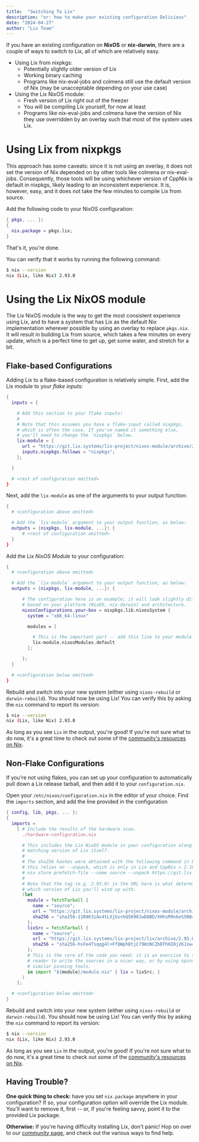 ```yaml
---
title:  "Switching To Lix"
description: "or: how to make your existing configuration Delicious"
date: "2024-04-27"
author: "Lix Team"
---
```


<!--
HI!!!
The file add-to-config.md is generated by update_version.py by
substituting values into add-to-config.md.in.

Please don't edit add-to-config.md directly!
-->

If you have an existing configuration on **NixOS** or **nix-darwin**, there are
a couple of ways to switch to Lix, all of which are relatively easy.

- Using Lix from nixpkgs:
  - Potentially slightly older version of Lix
  - Working binary caching
  - Programs like nix-eval-jobs and colmena still use the default version of
    Nix (may be unacceptable depending on your use case)
- Using the Lix NixOS module:
  - Fresh version of Lix right out of the freezer
  - You will be compiling Lix yourself, for now at least
  - Programs like nix-eval-jobs and colmena have the version of Nix they use
    overridden by an overlay such that most of the system uses Lix.

# Using Lix from nixpkgs

This approach has some caveats: since it is not using an overlay, it does not
set the version of Nix depended on by other tools like colmena or
nix-eval-jobs. Consequently, those tools will be using whichever version of
CppNix is default in nixpkgs, likely leading to an inconsistent experience. It
is, however, easy, and it does not take the few minutes to compile Lix from
source.

Add the following code to your NixOS configuration:

```nix
{ pkgs, ... }:
{
  nix.package = pkgs.lix;
}
```

That's it, you're done.

You can verify that it works by running the following command:

```sh
$ nix --version
nix (Lix, like Nix) 2.93.0
```

# Using the Lix NixOS module

The Lix NixOS module is the way to get the most consistent experience using
Lix, and to have a system that has Lix as the default Nix implementation
wherever possible by using an overlay to replace `pkgs.nix`. It will result in
building Lix from source, which takes a few minutes on every update, which is a
perfect time to get up, get some water, and stretch for a bit.

## Flake-based Configurations

Adding Lix to a flake-based configuration is relatively simple. First, add the Lix module to your _flake inputs_:

```nix
{
  inputs = {

    # Add this section to your flake inputs!
    #
    # Note that this assumes you have a flake-input called nixpkgs,
    # which is often the case. If you've named it something else,
    # you'll need to change the `nixpkgs` below.
    lix-module = {
      url = "https://git.lix.systems/lix-project/nixos-module/archive/2.93.0.tar.gz";
      inputs.nixpkgs.follows = "nixpkgs";
    };

  }

  # <rest of configuration omitted>
}
```

Next, add the `lix-module` as one of the arguments to your output function:

```nix
{
  # <configuration above omitted>

  # Add the `lix-module` argument to your output function, as below:
  outputs = {nixpkgs, lix-module, ...}: {
      # <rest of configuration omitted>
  }
}
```

Add the Lix _NixOS Module_ to your configuration:

```nix
{
  # <configuration above omitted>

  # Add the `lix-module` argument to your output function, as below:
  outputs = {nixpkgs, lix-module, ...}: {

      # The configuration here is an example; it will look slightly different
      # based on your platform (NixOS, nix-darwin) and architecture.
      nixosConfigurations.your-box = nixpkgs.lib.nixosSystem {
        system = "x86_64-linux"

        modules = [

          # This is the important part -- add this line to your module list!
          lix-module.nixosModules.default
        ];

      };
  }

  # <configuration below omitted>
}
```

<!--
FIXME: the binary cache doesn't do much good given that everyone is running a
different nixpkgs than Lix is actually cached with during the release process.
We need a hydra to be able to fix that.

Finally, if you'd prefer not to build Lix yourself, you can add our binary cache.
Add the following to any NixOS module in your configuration (e.g. `configuration.nix`):

```nix
{
  nix.settings.substituters = [
    "https://cache.lix.systems"
  ];

  nix.settings.trusted-public-keys = [
    "cache.lix.systems:aBnZUw8zA7H35Cz2RyKFVs3H4PlGTLawyY5KRbvJR8o="
  ];
}
```

-->

Rebuild and switch into your new system (either using `nixos-rebuild` or `darwin-rebuild`).
You should now be using Lix! You can verify this by asking the `nix` command to report its version:

```sh
$ nix --version
nix (Lix, like Nix) 2.93.0
```

As long as you see `Lix` in the output, you're good! If you're not sure what to do now, it's a
great time to check out some of the [community's resources on Nix](/resources).


## Non-Flake Configurations

If you're not using flakes, you can set up your configuration to automatically pull down a
Lix release tarball, and then add it to your `configuration.nix`.

Open your `/etc/nixos/configuration.nix` in the editor of your choice. Find the `imports`
section, and add the line provided in the configuration

```nix
{ config, lib, pkgs, ... }:
{
  imports =
    [ # Include the results of the hardware scan.
      ./hardware-configuration.nix

      # This includes the Lix NixOS module in your configuration along with the
      # matching version of Lix itself.
      #
      # The sha256 hashes were obtained with the following command in Lix (n.b.
      # this relies on --unpack, which is only in Lix and CppNix > 2.18):
      # nix store prefetch-file --name source --unpack https://git.lix.systems/lix-project/lix/archive/2.93.0.tar.gz
      #
      # Note that the tag (e.g. 2.93.0) in the URL here is what determines
      # which version of Lix you'll wind up with.
      (let
        module = fetchTarball {
          name = "source";
          url = "https://git.lix.systems/lix-project/nixos-module/archive/2.93.0.tar.gz";
          sha256 = "sha256-11R4K3iAx4tLXjUs+hQ5K90JwDABD/XHhsM9nkeS5N8=";
        };
        lixSrc = fetchTarball {
          name = "source";
          url = "https://git.lix.systems/lix-project/lix/archive/2.93.0.tar.gz";
          sha256 = "sha256-hsFe4Tsqqg4l+FfQWphDtjC79WzNCZbEFhHI8j2KJzw=";
        };
        # This is the core of the code you need; it is an exercise to the
        # reader to write the sources in a nicer way, or by using npins or
        # similar pinning tools.
        in import "${module}/module.nix" { lix = lixSrc; }
      )
    ];

  # <configuration below omitted>
}
```

<!--
FIXME: as above, doesn't work, we should not recommend it.

Finally, if you'd prefer not to build Lix yourself, you can add our binary cache.
Add the following to any NixOS module in your configuration (e.g. `configuration.nix`):

```nix
{
  nix.settings.substituters = [
    "https://cache.lix.systems"
  ];

  nix.settings.trusted-public-keys = [
    "cache.lix.systems:aBnZUw8zA7H35Cz2RyKFVs3H4PlGTLawyY5KRbvJR8o="
  ];
}
```
-->

Rebuild and switch into your new system (either using `nixos-rebuild` or `darwin-rebuild`).
You should now be using Lix! You can verify this by asking the `nix` command to report its version:

```sh
$ nix --version
nix (Lix, like Nix) 2.93.0
```

As long as you see `Lix` in the output, you're good! If you're not sure what to do now, it's a
great time to check out some of the [community's resources on Nix](/resources).

## Having Trouble?

**One quick thing to check:** have you set `nix.package` anywhere in your configuration?
If so, your configuration option will override the Lix module. You'll want to remove it, first --
or, if you're feeling savvy, point it to the provided Lix package.

**Otherwise:** If you're having difficulty installing Lix, don't panic! Hop on over to our
[community page](/community), and check out the various ways to find help.
